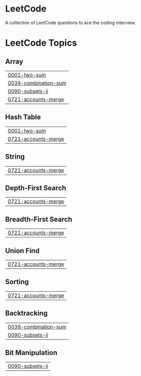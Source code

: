 # LeetCode
A collection of LeetCode questions to ace the coding interview.

<!---LeetCode Topics Start-->
# LeetCode Topics
## Array
|  |
| ------- |
| [0001-two-sum](https://github.com/sandeepatel01/DSA-With-JavaScript/tree/master/0001-two-sum) |
| [0039-combination-sum](https://github.com/sandeepatel01/DSA-With-JavaScript/tree/master/0039-combination-sum) |
| [0090-subsets-ii](https://github.com/sandeepatel01/DSA-With-JavaScript/tree/master/0090-subsets-ii) |
| [0721-accounts-merge](https://github.com/sandeepatel01/DSA-With-JavaScript/tree/master/0721-accounts-merge) |
## Hash Table
|  |
| ------- |
| [0001-two-sum](https://github.com/sandeepatel01/DSA-With-JavaScript/tree/master/0001-two-sum) |
| [0721-accounts-merge](https://github.com/sandeepatel01/DSA-With-JavaScript/tree/master/0721-accounts-merge) |
## String
|  |
| ------- |
| [0721-accounts-merge](https://github.com/sandeepatel01/DSA-With-JavaScript/tree/master/0721-accounts-merge) |
## Depth-First Search
|  |
| ------- |
| [0721-accounts-merge](https://github.com/sandeepatel01/DSA-With-JavaScript/tree/master/0721-accounts-merge) |
## Breadth-First Search
|  |
| ------- |
| [0721-accounts-merge](https://github.com/sandeepatel01/DSA-With-JavaScript/tree/master/0721-accounts-merge) |
## Union Find
|  |
| ------- |
| [0721-accounts-merge](https://github.com/sandeepatel01/DSA-With-JavaScript/tree/master/0721-accounts-merge) |
## Sorting
|  |
| ------- |
| [0721-accounts-merge](https://github.com/sandeepatel01/DSA-With-JavaScript/tree/master/0721-accounts-merge) |
## Backtracking
|  |
| ------- |
| [0039-combination-sum](https://github.com/sandeepatel01/DSA-With-JavaScript/tree/master/0039-combination-sum) |
| [0090-subsets-ii](https://github.com/sandeepatel01/DSA-With-JavaScript/tree/master/0090-subsets-ii) |
## Bit Manipulation
|  |
| ------- |
| [0090-subsets-ii](https://github.com/sandeepatel01/DSA-With-JavaScript/tree/master/0090-subsets-ii) |
<!---LeetCode Topics End-->
